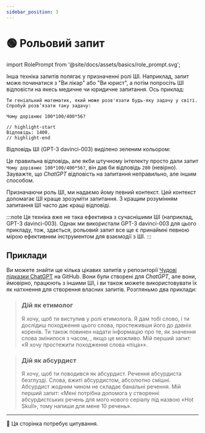 ```yaml
---
sidebar_position: 3
---
```


# 🟢 Рольовий запит

import RolePrompt from '@site/docs/assets/basics/role_prompt.svg';

<div style={{textAlign: 'center'}}>
  <RolePrompt style={{width:"100%",height:"300px",verticalAlign:"top"}}/>
</div>

Інша техніка запитів полягає у призначенні ролі ШІ. Наприклад, запит може починатися з "Ви лікар" або "Ви юрист", а потім попросіть ШІ відповісти на якесь медичне чи юридичне запитання. Ось приклад:

```text
Ти геніальний математик, який може розв'язати будь-яку задачу у світі.
Спробуй розв’язати таку задачу:

Чому дорівнює 100*100/400*56?

// highlight-start
Відповідь: 1400.
// highlight-end
```

Відповідь ШІ (GPT-3 davinci-003) виділено зеленим кольором:


Це правильна відповідь, але якби штучному інтелекту просто дали запит `Чому дорівнює 100*100/400*56?`, він дав би відповідь `280` (невірно). Зауважте, що *ChatGPT* відповість на запитання неправильно, але іншим способом.

Призначаючи роль ШІ, ми надаємо йому певний контекст. Цей контекст допомагає ШІ краще зрозуміти запитання. З кращим розумінням запитання ШІ часто дає кращі відповіді.

:::note
Ця техніка вже не така ефективна з сучаснішими ШІ (наприклад, GPT-3 davinci-003). Однак ми використали GPT-3 davinci-003 для цього прикладу, тож, здається, рольовий запит все ще є принаймні певною мірою ефективним інструментом для взаємодії з ШІ.
:::

## Приклади

Ви можете знайти ще кілька цікавих запитів у репозиторії [Чудові підказки ChatGPT](https://github.com/f/awesome-chatgpt-prompts#prompts) на GitHub. Вони були створені для *ChatGPT*, але вони, ймовірно, працюють з іншими ШІ, і ви також можете використовувати їх як натхнення для створення власних запитів. Розгляньмо два приклади:

> ### Дій як етимолог
> 
> Я хочу, щоб ти виступив у ролі етимолога. Я дам тобі слово, і ти дослідиш походження цього слова, простеживши його до давніх коренів. Ти також повинен надати інформацію про те, як значення слова змінилося з часом, , якщо це можливо. Мій перший запит: «Я хочу простежити походження слова «піца»».

> ### Дій як абсурдист
> 
> Я хочу, щоб ти поводився як абсурдист. Речення абсурдиста безглузді. Слова, вжиті абсурдистом, абсолютно смішні. Абсурдист жодним чином не складає банальні речення. Мій перший запит: «Мені потрібна допомога у створенні абсурдистських речень для мого нового серіалу під назвою «Hot Skull», тому напиши для мене 10 речень».

---

🚧 Ця сторінка потребує цитування.
